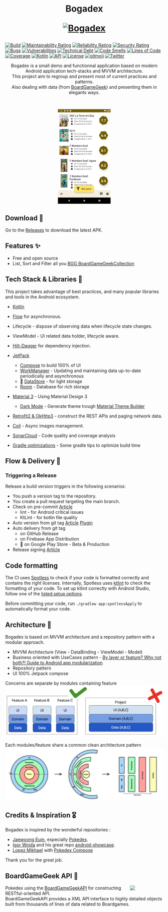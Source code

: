 <h1 align="center">Bogadex
<p align="center">
<a href="https://github.com/boitakub/Bogadex"><img src="https://raw.githubusercontent.com/boitakub/Bogadex/main/app/src/main/res/mipmap-xxhdpi/ic_launcher_foreground.png" width="150" alt="Bogadex" /></a>
</p>
</h1>

[![Build](https://github.com/boitakub/Bogadex/actions/workflows/main.yml/badge.svg)](https://github.com/boitakub/Bogadex/actions/workflows/main.yml)
[![Maintainability Rating](https://sonarcloud.io/api/project_badges/measure?project=boitakub_Bogadex&metric=sqale_rating)](https://sonarcloud.io/summary/new_code?id=boitakub_Bogadex)
[![Reliability Rating](https://sonarcloud.io/api/project_badges/measure?project=boitakub_Bogadex&metric=reliability_rating)](https://sonarcloud.io/summary/new_code?id=boitakub_Bogadex)
[![Security Rating](https://sonarcloud.io/api/project_badges/measure?project=boitakub_Bogadex&metric=security_rating)](https://sonarcloud.io/summary/new_code?id=boitakub_Bogadex)
[![Bugs](https://sonarcloud.io/api/project_badges/measure?project=boitakub_Bogadex&metric=bugs)](https://sonarcloud.io/summary/new_code?id=boitakub_Bogadex)
[![Vulnerabilities](https://sonarcloud.io/api/project_badges/measure?project=boitakub_Bogadex&metric=vulnerabilities)](https://sonarcloud.io/summary/new_code?id=boitakub_Bogadex)
[![Technical Debt](https://sonarcloud.io/api/project_badges/measure?project=boitakub_Bogadex&metric=sqale_index)](https://sonarcloud.io/summary/new_code?id=boitakub_Bogadex)
[![Code Smells](https://sonarcloud.io/api/project_badges/measure?project=boitakub_Bogadex&metric=code_smells)](https://sonarcloud.io/summary/new_code?id=boitakub_Bogadex)
[![Lines of Code](https://sonarcloud.io/api/project_badges/measure?project=boitakub_Bogadex&metric=ncloc)](https://sonarcloud.io/summary/new_code?id=boitakub_Bogadex)
[![Coverage](https://sonarcloud.io/api/project_badges/measure?project=boitakub_Bogadex&metric=coverage)](https://sonarcloud.io/summary/new_code?id=boitakub_Bogadex)
[![Kotlin](https://img.shields.io/badge/Kotlin-1.8.10-blue.svg?style=flat)](https://kotlinlang.org)
[![API](https://img.shields.io/badge/API-23%2B-brightgreen.svg?style=flat)](https://android-arsenal.com/api?level=23)
[![License](https://img.shields.io/github/license/boitakub/bogadex)](LICENSE.md)
[![gitmoji](https://img.shields.io/badge/gitmoji-%20😜%20😍-FFDD67.svg)](https://github.com/carloscuesta/gitmoji)
[![Twitter](https://img.shields.io/badge/Twitter-@jforatier-blue.svg?style=flat)](http://twitter.com/jforatier)

<p align="center">
Bogadex is a small demo and functionnal application based on modern Android application tech-stacks and MVVM architecture.<br>This project aim to regroup and present most of current practices and patterns.<br>
Also dealing with data (from <a href="https://www.boardgamegeek.com/">BoardGameGeek</a>) and presenting them in elegants ways.
</p>
</br>

<p align="center">
<img src="/docs/assets/screenshot.png" height="300" alt="Bogadex - Screenshot"/>
</p>

## Download 📲

Go to the [Releases](https://github.com/boitakub/Bogadex/releases) to download the latest APK.

## Features ✨

* Free and open source
* List, Sort and Filter all you [BGG BoardGameGeekCollection](https://boardgamegeek.com/)

## Tech Stack & Libraries 🧬

This project takes advantage of best practices, and many popular libraries and tools in the Android ecosystem.
- [Kotlin](https://kotlinlang.org/)
- [Flow](https://kotlin.github.io/kotlinx.coroutines/kotlinx-coroutines-core/kotlinx.coroutines.flow/) for asynchronous.
- Lifecycle - dispose of observing data when lifecycle state changes.
- ViewModel - UI related data holder, lifecycle aware.
- [Hilt-Dagger](https://dagger.dev/hilt/) for dependency injection.
- [JetPack](https://developer.android.com/jetpack)
  * [Compose](https://developer.android.com/jetpack/compose?hl=fr) to build 100% of UI
  * [WorkManager](https://developer.android.com/topic/libraries/architecture/workmanager) - Updating and maintaining data up-to-date periodically and asynchronous
  * 🚧 [DataStore](https://developer.android.com/topic/libraries/architecture/datastore) - for light storage
  * [Room](https://developer.android.com/training/data-storage/room) - Database for rich storage

- [Material 3](https://m3.material.io/) - Using Material Design 3
  * [Dark Mode](https://developer.android.com/guide/topics/ui/look-and-feel/darktheme) - Generate theme trough [Material Theme Builder](https://m3.material.io/theme-builder#/dynamic)
- [Retrofit2 & OkHttp3](https://github.com/square/retrofit) - construct the REST APIs and paging network data.
- [Coil](https://github.com/coil-kt/coil) - Async images management.


- [SonarCloud](https://sonarcloud.io/project/overview?id=boitakub_Bogadex) - Code quality and coverage analysis
- [Gradle optimizations](https://proandroiddev.com/how-we-reduced-our-gradle-build-times-by-over-80-51f2b6d6b05b) - Some gradle tips to optimize build time

## Flow & Delivery 🚚

### Triggering a Release

Release a build version triggers in the following scenarios:
- You push a version tag to the repository.
- You create a pull request targeting the main branch.
- Check on pre-commit [Article](https://medium.com/@anjani.kjoshi/android-lint-pre-commit-hook-for-clean-code-747edfe57abf)
  * lint - for Android critical issues
  * KtLint - for kotlin file quality
- Auto version from git tag [Article](https://dev.to/ychescale9/git-based-android-app-versioning-with-agp-4-0-24ip) [Plugin](https://github.com/ReactiveCircus/app-versioning)
- Auto delivery from git tag
  * on GitHub Release
  * on Firebase App Distribution
  * 🚧 on Google Play Store - Beta & Production
- Release signing [Article](https://proandroiddev.com/how-to-securely-build-and-sign-your-android-app-with-github-actions-ad5323452ce)

## Code formatting

The CI uses [Spotless](https://github.com/diffplug/spotless) to check if your code is formatted correctly and contains the right licenses.
Internally, Spotless uses [ktlint](https://github.com/pinterest/ktlint) to check the formatting of your code.
To set up ktlint correctly with Android Studio, follow one of the [listed setup options](https://github.com/pinterest/ktlint#-with-intellij-idea).

Before committing your code, run `./gradlew app:spotlessApply` to automatically format your code.

<!--- ## MAD Score

![summary](https://user-images.githubusercontent.com/24237865/102366914-84f6b000-3ffc-11eb-8d49-b20694239782.png)

![kotlin](https://user-images.githubusercontent.com/24237865/102366932-8a53fa80-3ffc-11eb-8131-fd6745a6f079.png)

-->

## Architecture 📐

Bogadex is based on MVVM architecture and a repository pattern with a modular approach.
- MVVM Architecture (View - DataBinding - ViewModel - Model)
- Business oriented with UseCases pattern - [By layer or feature? Why not both?! Guide to Android app modularization](https://www.youtube.com/watch?v=16SwTvzDO0A)
- Repository pattern
- UI 100% Jetpack compose

Concerns are separate by modules containing feature
![Design by features](docs/assets/design_by_feature.png)

Each modules/feature share a common clean architecture pattern
![Clean architecture](docs/assets/clean_architecture.png)

<!---

![architecture](https://user-images.githubusercontent.com/24237865/77502018-f7d36000-6e9c-11ea-92b0-1097240c8689.png)

-->

## Credits & Inspiration 🎖️

Bogadex is inspired by the wonderful repositories :

- [Jaewoong Eum](https://github.com/skydoves), especially [Pokedex](https://github.com/skydoves/Pokedex).
- [Igor Wojda](https://github.com/igorwojda) and his great repo [android-showcase](https://github.com/igorwojda/android-showcase).
- [Lopez Mikhael](https://github.com/lopspower) with [Pokedex Compose](https://github.com/lopspower/PokeCardCompose)

Thank you for the great job.

## BoardGameGeek API 🎲

<img src="https://images.squarespace-cdn.com/content/v1/5902292fd482e9284cf47b8d/1567633051478-PRQ3UHYD6YFJSP80U3YV/BGG.jpeg?format=1500w" align="right" width="21%"/>

Pokedex using the [BoardGameGeekAPI](https://boardgamegeek.com/wiki/page/BGG_XML_API2/) for constructing RESTful-oriented API.<br>
BoardGameGeekAPI provides a XML API interface to highly detailed objects built from thousands of lines of data related to Boardgames.
